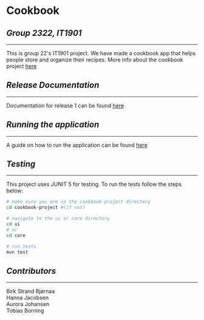 # __Cookbook__

## _Group 2322, IT1901_
---
This is group 22's IT1901 project. We have made a cookbook app that helps people store and organize their recipes. More info about the cookbook project [here](/cookbook-project/readme.md)

## _Release Documentation_
---
Documentation for release 1 can be found [here](/docs/release1.md) 



## _Running the application_
---
A guide on how to run the application can be found [here](/cookbook-project/readme.md)

## _Testing_
---
This project uses JUNIT 5 for testing. To run the tests follow the steps below:
```bash
# make sure you are in the cookbook-project directory
cd cookbook-project #(if not)

# navigate to the ui or core directory
cd ui 
# or
cd core

# run tests
mvn test

```

## _Contributors_
---
Birk Strand Bjørnaa \
Hanna Jacobsen \
Aurora Johansen \
Tobias Borning

